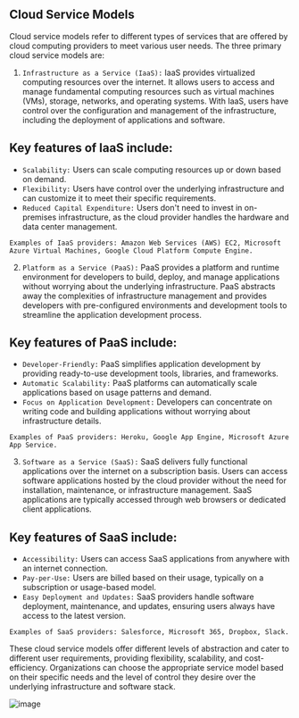 ## Cloud Service Models

Cloud service models refer to different types of services that are offered by cloud computing providers to meet various user needs. The three primary cloud service models are:

1. `Infrastructure as a Service (IaaS):`
IaaS provides virtualized computing resources over the internet. It allows users to access and manage fundamental computing resources such as virtual machines (VMs), storage, networks, and operating systems. With IaaS, users have control over the configuration and management of the infrastructure, including the deployment of applications and software.

## Key features of IaaS include:

+ `Scalability:` Users can scale computing resources up or down based on demand.
+ `Flexibility:` Users have control over the underlying infrastructure and can customize it to meet their specific requirements.
+ `Reduced Capital Expenditure:` Users don't need to invest in on-premises infrastructure, as the cloud provider handles the hardware and data center management.

`Examples of IaaS providers: Amazon Web Services (AWS) EC2, Microsoft Azure Virtual Machines, Google Cloud Platform Compute Engine.`

2. `Platform as a Service (PaaS):`
PaaS provides a platform and runtime environment for developers to build, deploy, and manage applications without worrying about the underlying infrastructure. PaaS abstracts away the complexities of infrastructure management and provides developers with pre-configured environments and development tools to streamline the application development process.
## Key features of PaaS include:

+ `Developer-Friendly:` PaaS simplifies application development by providing ready-to-use development tools, libraries, and frameworks.
+ `Automatic Scalability:` PaaS platforms can automatically scale applications based on usage patterns and demand.
+ `Focus on Application Development:` Developers can concentrate on writing code and building applications without worrying about infrastructure details.

`Examples of PaaS providers: Heroku, Google App Engine, Microsoft Azure App Service.`

3. `Software as a Service (SaaS):`
SaaS delivers fully functional applications over the internet on a subscription basis. Users can access software applications hosted by the cloud provider without the need for installation, maintenance, or infrastructure management. SaaS applications are typically accessed through web browsers or dedicated client applications.
## Key features of SaaS include:

+ `Accessibility:` Users can access SaaS applications from anywhere with an internet connection.
+ `Pay-per-Use:` Users are billed based on their usage, typically on a subscription or usage-based model.
+ `Easy Deployment and Updates:` SaaS providers handle software deployment, maintenance, and updates, ensuring users always have access to the latest version.

`Examples of SaaS providers: Salesforce, Microsoft 365, Dropbox, Slack.`

These cloud service models offer different levels of abstraction and cater to different user requirements, providing flexibility, scalability, and cost-efficiency. Organizations can choose the appropriate service model based on their specific needs and the level of control they desire over the underlying infrastructure and software stack.


![image](https://github.com/adeleke123/I4GCybersecurity/assets/51156057/505c45cc-3465-4d60-8d7b-de8fd844f360)

